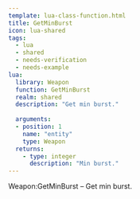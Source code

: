 ```yaml
---
template: lua-class-function.html
title: GetMinBurst
icon: lua-shared
tags:
  - lua
  - shared
  - needs-verification
  - needs-example
lua:
  library: Weapon
  function: GetMinBurst
  realm: shared
  description: "Get min burst."
  
  arguments:
  - position: 1
    name: "entity"
    type: Weapon
  returns:
    - type: integer
      description: "Min burst."
---
```


<div class="lua__search__keywords">
Weapon:GetMinBurst &#x2013; Get min burst.
</div>
